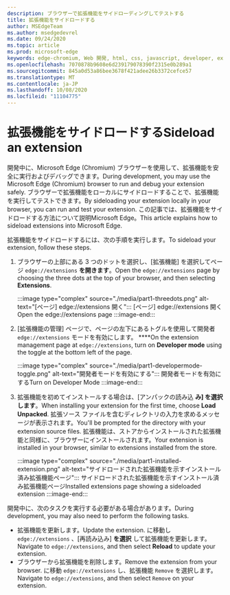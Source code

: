 ```yaml
---
description: ブラウザーで拡張機能をサイドローディングしてテストする
title: 拡張機能をサイドロードする
author: MSEdgeTeam
ms.author: msedgedevrel
ms.date: 09/24/2020
ms.topic: article
ms.prod: microsoft-edge
keywords: edge-chromium, Web 開発, html, css, javascript, developer, extensions
ms.openlocfilehash: 7070878b9608e6d239179078390f2315e0b289a1
ms.sourcegitcommit: 845a0d53a86bee3678f421adee26b3372cefce57
ms.translationtype: MT
ms.contentlocale: ja-JP
ms.lasthandoff: 10/08/2020
ms.locfileid: "11104775"
---
```

# <span data-ttu-id="da7ab-104">拡張機能をサイドロードする</span><span class="sxs-lookup"><span data-stu-id="da7ab-104">Sideload an extension</span></span>

<span data-ttu-id="da7ab-105">開発中に、Microsoft Edge \(Chromium\) ブラウザーを使用して、拡張機能を安全に実行およびデバッグできます。</span><span class="sxs-lookup"><span data-stu-id="da7ab-105">During development, you may use the Microsoft Edge \(Chromium\) browser to run and debug your extension safely.</span></span> <span data-ttu-id="da7ab-106">ブラウザーで拡張機能をローカルにサイドロードすることで、拡張機能を実行してテストできます。</span><span class="sxs-lookup"><span data-stu-id="da7ab-106">By sideloading your extension locally in your browser, you can run and test your extension.</span></span> <span data-ttu-id="da7ab-107">この記事では、拡張機能をサイドロードする方法について説明Microsoft Edge。</span><span class="sxs-lookup"><span data-stu-id="da7ab-107">This article explains how to sideload extensions into Microsoft Edge.</span></span>

<span data-ttu-id="da7ab-108">拡張機能をサイドロードするには、次の手順を実行します。</span><span class="sxs-lookup"><span data-stu-id="da7ab-108">To sideload your extension, follow these steps.</span></span>

1.  <span data-ttu-id="da7ab-109">ブラウザーの上部にある 3 つのドットを選択し、[拡張機能] を選択してページ `edge://extensions` **を開きます**。</span><span class="sxs-lookup"><span data-stu-id="da7ab-109">Open the `edge://extensions` page by choosing the three dots at the top of your browser, and then selecting **Extensions**.</span></span>

       :::image type="complex" source="./media/part1-threedots.png" alt-text="[ページ] edge://extensions 開く":::
          <span data-ttu-id="da7ab-111">[ページ] edge://extensions 開く</span><span class="sxs-lookup"><span data-stu-id="da7ab-111">Open the edge://extensions page</span></span> :::image-end:::

1.  <span data-ttu-id="da7ab-112">[拡張機能の管理] ページで、ページの左下にあるトグルを使用して開発者 `edge://extensions` モードを有効にします。 \*\*\*\*</span><span class="sxs-lookup"><span data-stu-id="da7ab-112">On the extension management page at `edge://extensions`, turn on **Developer mode** using the toggle at the bottom left of the page.</span></span>

       :::image type="complex" source="./media/part1-developermode-toggle.png" alt-text="開発者モードを有効にする":::
          <span data-ttu-id="da7ab-114">開発者モードを有効にする</span><span class="sxs-lookup"><span data-stu-id="da7ab-114">Turn on Developer Mode</span></span> :::image-end:::

1.  <span data-ttu-id="da7ab-115">拡張機能を初めてインストールする場合は、[アンパックの読み込 **み] を選択します**。</span><span class="sxs-lookup"><span data-stu-id="da7ab-115">When installing your extension for the first time, choose **Load Unpacked**.</span></span>  <span data-ttu-id="da7ab-116">拡張ソース ファイルを含むディレクトリの入力を求めるメッセージが表示されます。</span><span class="sxs-lookup"><span data-stu-id="da7ab-116">You'll be prompted for the directory with your extension source files.</span></span>  <span data-ttu-id="da7ab-117">拡張機能は、ストアからインストールされた拡張機能と同様に、ブラウザーにインストールされます。</span><span class="sxs-lookup"><span data-stu-id="da7ab-117">Your extension is installed in your browser, similar to extensions installed from the store.</span></span>  

       :::image type="complex" source="./media/part1-installed-extension.png" alt-text="サイドロードされた拡張機能を示すインストール済み拡張機能ページ":::
          <span data-ttu-id="da7ab-119">サイドロードされた拡張機能を示すインストール済み拡張機能ページ</span><span class="sxs-lookup"><span data-stu-id="da7ab-119">Installed extensions page showing a sideloaded extension</span></span> :::image-end:::

<span data-ttu-id="da7ab-120">開発中に、次のタスクを実行する必要がある場合があります。</span><span class="sxs-lookup"><span data-stu-id="da7ab-120">During development, you may also need to perform the following tasks.</span></span>
* <span data-ttu-id="da7ab-121">拡張機能を更新します。</span><span class="sxs-lookup"><span data-stu-id="da7ab-121">Update the extension.</span></span> <span data-ttu-id="da7ab-122">に移動し `edge://extensions` 、[再読み込み] **を選択** して拡張機能を更新します。</span><span class="sxs-lookup"><span data-stu-id="da7ab-122">Navigate to `edge://extensions`, and then select **Reload** to update your extension.</span></span>  
* <span data-ttu-id="da7ab-123">ブラウザーから拡張機能を削除します。</span><span class="sxs-lookup"><span data-stu-id="da7ab-123">Remove the extension from your browser.</span></span> <span data-ttu-id="da7ab-124">に移動 `edge://extensions` し、拡張機能 `Remove` を選択します。</span><span class="sxs-lookup"><span data-stu-id="da7ab-124">Navigate to `edge://extensions`, and then select `Remove` on your extension.</span></span>